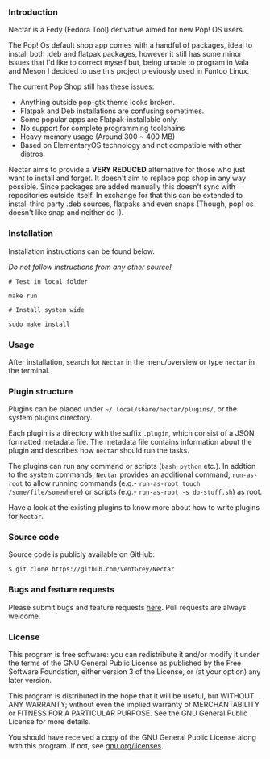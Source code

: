 ### Introduction

Nectar is a Fedy (Fedora Tool) derivative aimed for new Pop! OS users.

The Pop! Os default shop app comes with a handful of packages, ideal to install both .deb and flatpak
packages, however it still has some minor issues that I'd like to correct myself but, being unable to
program in Vala and Meson I decided to use this project previously used in Funtoo Linux.

The current Pop Shop still has these issues:

* Anything outside pop-gtk theme looks broken.
* Flatpak and Deb installations are confusing sometimes.
* Some popular apps are Flatpak-installable only.
* No support for complete programming toolchains
* Heavy memory usage (Around 300 ~ 400 MB)
* Based on ElementaryOS technology and not compatible with other distros.

Nectar aims to provide a **VERY REDUCED** alternative for those who just want to install and forget. It doesn't
aim to replace pop shop in any way possible. Since packages are added manually this doesn't sync with repositories
outside itself. In exchange for that this can be extended to install third party .deb sources, flatpaks and even
snaps (Though, pop! os doesn't like snap and neither do I).

### Installation

Installation instructions can be found below.

_Do not follow instructions from any other source!_

```
# Test in local folder

make run

# Install system wide

sudo make install

```

### Usage

After installation, search for `Nectar` in the menu/overview or type `nectar` in the terminal.

### Plugin structure

Plugins can be placed under `~/.local/share/nectar/plugins/`, or the system plugins directory.

Each plugin is a directory with the suffix `.plugin`, which consist of a JSON formatted metadata file. The metadata file contains information about the plugin and describes how `nectar` should run the tasks.

The plugins can run any command or scripts (`bash`, `python` etc.). In addtion to the system commands, `Nectar` provides an additional command, `run-as-root` to allow running commands (e.g.- `run-as-root touch /some/file/somewhere`) or scripts (e.g.- `run-as-root -s do-stuff.sh`) as root.

Have a look at the existing plugins to know more about how to write plugins for `Nectar`.

### Source code

Source code is publicly available on GitHub:

```
$ git clone https://github.com/VentGrey/Nectar
```

### Bugs and feature requests

Please submit bugs and feature requests [here][nectar/issues]. Pull requests are
always welcome.

[nectar/issues]: https://github.com/VentGrey/Nectar/issues

### License

This program is free software: you can redistribute it and/or modify it under
the terms of the GNU General Public License as published by the Free Software
Foundation, either version 3 of the License, or (at your option) any later
version.

This program is distributed in the hope that it will be useful, but WITHOUT ANY
WARRANTY; without even the implied warranty of MERCHANTABILITY or FITNESS FOR A
PARTICULAR PURPOSE. See the GNU General Public License for more details.

You should have received a copy of the GNU General Public License along with
this program.  If not, see [gnu.org/licenses](http://www.gnu.org/licenses/).

